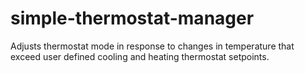 # simple-thermostat-manager
Adjusts thermostat mode in response to changes in temperature that exceed user defined cooling and heating thermostat setpoints.
